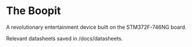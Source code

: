 # The Boopit

A revolutionary entertainment device built on the STM372F-746NG board.

Relevant datasheets saved in /docs/datasheets.
